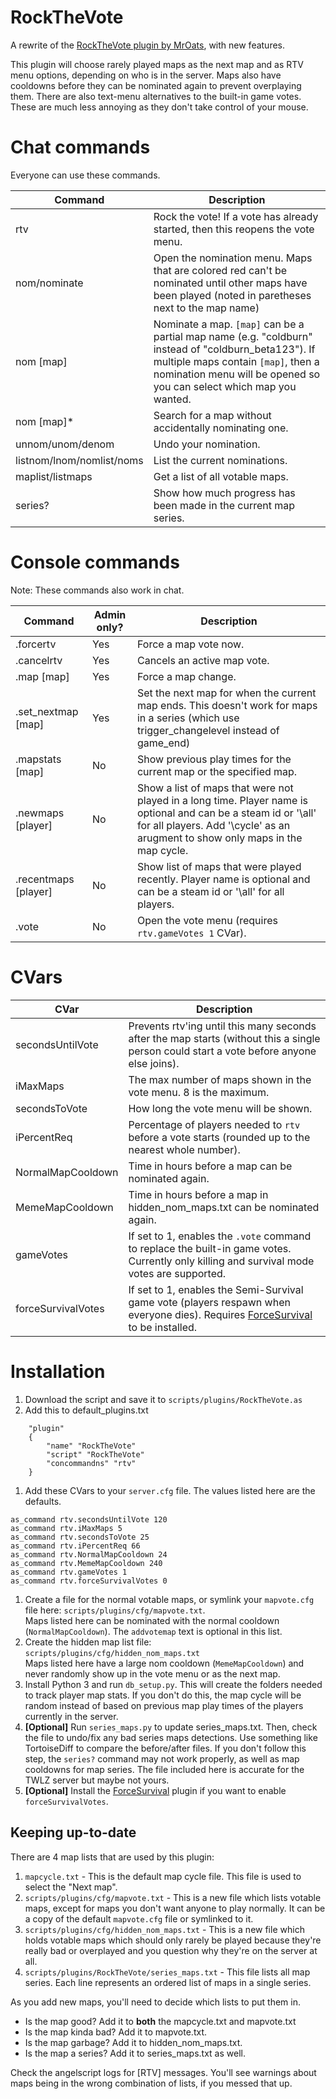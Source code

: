 # RockTheVote
A rewrite of the [RockTheVote plugin by MrOats](https://github.com/MrOats/AngelScript_SC_Plugins/wiki/RockTheVote.as), with new features.  


This plugin will choose rarely played maps as the next map and as RTV menu options, depending on who is in the server. Maps also have cooldowns before they can be nominated again to prevent overplaying them. There are also text-menu alternatives to the built-in game votes. These are much less annoying as they don't take control of your mouse.

# Chat commands

Everyone can use these commands.

| Command | Description |
| --- | --- |
| rtv | Rock the vote! If a vote has already started, then this reopens the vote menu. |
| nom/nominate | Open the nomination menu. Maps that are colored red can't be nominated until other maps have been played (noted in paretheses next to the map name) |
| nom [map] | Nominate a map. `[map]` can be a partial map name (e.g. "coldburn" instead of "coldburn_beta123"). If multiple maps contain `[map]`, then a nomination menu will be opened so you can select which map you wanted. |
| nom [map]* | Search for a map without accidentally nominating one. |
| unnom/unom/denom | Undo your nomination. |
| listnom/lnom/nomlist/noms | List the current nominations. |
| maplist/listmaps | Get a list of all votable maps. |
| series? | Show how much progress has been made in the current map series. |

# Console commands

Note: These commands also work in chat.

| Command | Admin only? | Description |
| --- | --- | --- |
| .forcertv | Yes | Force a map vote now. |
| .cancelrtv | Yes | Cancels an active map vote. |
| .map [map] | Yes | Force a map change. |
| .set_nextmap [map] | Yes | Set the next map for when the current map ends. This doesn't work for maps in a series (which use trigger_changelevel instead of game_end) |
| .mapstats [map] | No | Show previous play times for the current map or the specified map. |
| .newmaps [player] | No | Show a list of maps that were not played in a long time. Player name is optional and can be a steam id or '\all' for all players. Add '\cycle' as an arugment to show only maps in the map cycle. |
| .recentmaps [player] | No | Show list of maps that were played recently. Player name is optional and can be a steam id or '\all' for all players. |
| .vote | No | Open the vote menu (requires `rtv.gameVotes 1` CVar). |

# CVars
| CVar | Description |
| --- | --- |
| secondsUntilVote | Prevents rtv'ing until this many seconds after the map starts (without this a single person could start a vote before anyone else joins). |
| iMaxMaps | The max number of maps shown in the vote menu. 8 is the maximum. |
| secondsToVote | How long the vote menu will be shown. |
| iPercentReq | Percentage of players needed to `rtv` before a vote starts (rounded up to the nearest whole number). |
| NormalMapCooldown | Time in hours before a map can be nominated again. |
| MemeMapCooldown | Time in hours before a map in hidden_nom_maps.txt can be nominated again. |
| gameVotes | If set to 1, enables the `.vote` command to replace the built-in game votes. Currently only killing and survival mode votes are supported. |
| forceSurvivalVotes | If set to 1, enables the Semi-Survival game vote (players respawn when everyone dies). Requires [ForceSurvival](https://github.com/wootguy/ForceSurvival) to be installed. |

# Installation
1. Download the script and save it to `scripts/plugins/RockTheVote.as`
1. Add this to default_plugins.txt
```
    "plugin"
    {
        "name" "RockTheVote"
        "script" "RockTheVote"
        "concommandns" "rtv"
    }
```
1. Add these CVars to your `server.cfg` file. The values listed here are the defaults.
```
as_command rtv.secondsUntilVote 120
as_command rtv.iMaxMaps 5
as_command rtv.secondsToVote 25
as_command rtv.iPercentReq 66
as_command rtv.NormalMapCooldown 24
as_command rtv.MemeMapCooldown 240
as_command rtv.gameVotes 1
as_command rtv.forceSurvivalVotes 0
```
1. Create a file for the normal votable maps, or symlink your `mapvote.cfg` file here: `scripts/plugins/cfg/mapvote.txt`.  
Maps listed here can be nominated with the normal cooldown (`NormalMapCooldown`). The `addvotemap` text is optional in this list.
1. Create the hidden map list file: `scripts/plugins/cfg/hidden_nom_maps.txt`  
Maps listed here have a large nom cooldown (`MemeMapCooldown`) and never randomly show up in the vote menu or as the next map.
1. Install Python 3 and run `db_setup.py`. This will create the folders needed to track player map stats. If you don't do this, the map cycle will be random instead of based on previous map play times of the players currently in the server.
1. **[Optional]** Run `series_maps.py` to update series_maps.txt. Then, check the file to undo/fix any bad series maps detections. Use something like TortoiseDiff to compare the before/after files. If you don't follow this step, the `series?` command may not work properly, as well as map cooldowns for map series. The file included here is accurate for the TWLZ server but maybe not yours.
3. **[Optional]** Install the [ForceSurvival](https://github.com/wootguy/ForceSurvival) plugin if you want to enable `forceSurvivalVotes`.

## Keeping up-to-date
There are 4 map lists that are used by this plugin:
1. `mapcycle.txt` - This is the default map cycle file. This file is used to select the "Next map".
2. `scripts/plugins/cfg/mapvote.txt` - This is a new file which lists votable maps, except for maps you don't want anyone to play normally. It can be a copy of the default `mapvote.cfg` file or symlinked to it.
3. `scripts/plugins/cfg/hidden_nom_maps.txt` - This is a new file which holds votable maps which should only rarely be played because they're really bad or overplayed and you question why they're on the server at all.
4. `scripts/plugins/RockTheVote/series_maps.txt` - This file lists all map series. Each line represents an ordered list of maps in a single series.

As you add new maps, you'll need to decide which lists to put them in.
- Is the map good? Add it to **both** the mapcycle.txt and mapvote.txt
- Is the map kinda bad? Add it to mapvote.txt.
- Is the map garbage? Add it to hidden_nom_maps.txt.
- Is the map a series? Add it to series_maps.txt as well.

Check the angelscript logs for [RTV] messages. You'll see warnings about maps being in the wrong combination of lists, if you messed that up.
